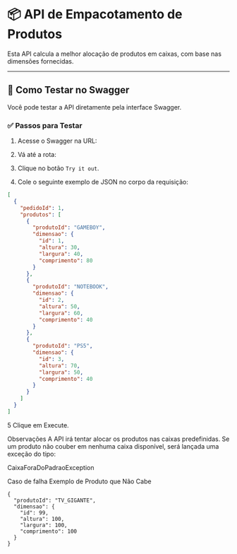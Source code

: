 # 📦 API de Empacotamento de Produtos

Esta API calcula a melhor alocação de produtos em caixas, com base nas dimensões fornecidas.

---

## 🚀 Como Testar no Swagger

Você pode testar a API diretamente pela interface Swagger.

### ✅ Passos para Testar

1. Acesse o Swagger na URL:


2. Vá até a rota:


3. Clique no botão `Try it out`.

4. Cole o seguinte exemplo de JSON no corpo da requisição:

```json
[
  {
    "pedidoId": 1,
    "produtos": [
      {
        "produtoId": "GAMEBOY",
        "dimensao": {
          "id": 1,
          "altura": 30,
          "largura": 40,
          "comprimento": 80
        }
      },
      {
        "produtoId": "NOTEBOOK",
        "dimensao": {
          "id": 2,
          "altura": 50,
          "largura": 60,
          "comprimento": 40
        }
      },
      {
        "produtoId": "PS5",
        "dimensao": {
          "id": 3,
          "altura": 70,
          "largura": 50,
          "comprimento": 40
        }
      }
    ]
  }
]
```
5 Clique em Execute.

Observações
A API irá tentar alocar os produtos nas caixas predefinidas.
Se um produto não couber em nenhuma caixa disponível, será lançada uma exceção do tipo:

CaixaForaDoPadraoException


Caso de falha
Exemplo de Produto que Não Cabe

```
{
  "produtoId": "TV_GIGANTE",
  "dimensao": {
    "id": 99,
    "altura": 100,
    "largura": 100,
    "comprimento": 100
  }
}
```
